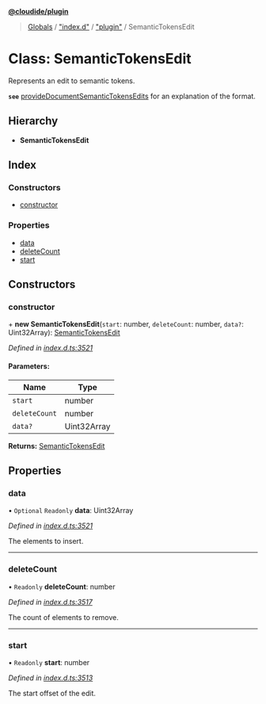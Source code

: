 **[@cloudide/plugin](../README.md)**

> [Globals](../README.md) / ["index.d"](../modules/_index_d_.md) / ["plugin"](../modules/_index_d_._plugin_.md) / SemanticTokensEdit

# Class: SemanticTokensEdit

Represents an edit to semantic tokens.

**`see`** [provideDocumentSemanticTokensEdits](#DocumentSemanticTokensProvider.provideDocumentSemanticTokensEdits) for an explanation of the format.

## Hierarchy

* **SemanticTokensEdit**

## Index

### Constructors

* [constructor](_index_d_._plugin_.semantictokensedit.md#constructor)

### Properties

* [data](_index_d_._plugin_.semantictokensedit.md#data)
* [deleteCount](_index_d_._plugin_.semantictokensedit.md#deletecount)
* [start](_index_d_._plugin_.semantictokensedit.md#start)

## Constructors

### constructor

\+ **new SemanticTokensEdit**(`start`: number, `deleteCount`: number, `data?`: Uint32Array): [SemanticTokensEdit](_index_d_._plugin_.semantictokensedit.md)

*Defined in [index.d.ts:3521](https://github.com/shuyaqian/cloudide-plugin-api/blob/6d83fa1/index.d.ts#L3521)*

#### Parameters:

Name | Type |
------ | ------ |
`start` | number |
`deleteCount` | number |
`data?` | Uint32Array |

**Returns:** [SemanticTokensEdit](_index_d_._plugin_.semantictokensedit.md)

## Properties

### data

• `Optional` `Readonly` **data**: Uint32Array

*Defined in [index.d.ts:3521](https://github.com/shuyaqian/cloudide-plugin-api/blob/6d83fa1/index.d.ts#L3521)*

The elements to insert.

___

### deleteCount

• `Readonly` **deleteCount**: number

*Defined in [index.d.ts:3517](https://github.com/shuyaqian/cloudide-plugin-api/blob/6d83fa1/index.d.ts#L3517)*

The count of elements to remove.

___

### start

• `Readonly` **start**: number

*Defined in [index.d.ts:3513](https://github.com/shuyaqian/cloudide-plugin-api/blob/6d83fa1/index.d.ts#L3513)*

The start offset of the edit.
